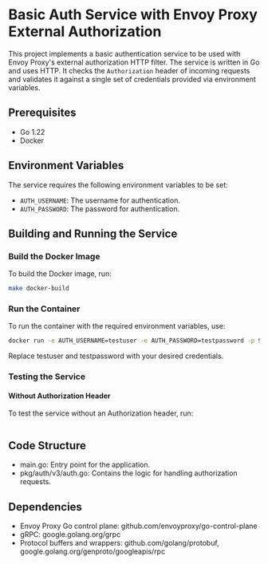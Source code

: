 # Basic Auth Service with Envoy Proxy External Authorization

This project implements a basic authentication service to be used with Envoy Proxy's external authorization HTTP filter. The service is written in Go and uses HTTP. It checks the `Authorization` header of incoming requests and validates it against a single set of credentials provided via environment variables.

## Prerequisites

- Go 1.22
- Docker

## Environment Variables

The service requires the following environment variables to be set:

- `AUTH_USERNAME`: The username for authentication.
- `AUTH_PASSWORD`: The password for authentication.

## Building and Running the Service

### Build the Docker Image

To build the Docker image, run:

```sh
make docker-build
```

### Run the Container

To run the container with the required environment variables, use:

```sh
docker run -e AUTH_USERNAME=testuser -e AUTH_PASSWORD=testpassword -p 9001:9001 grpc-basic-auth
```

Replace testuser and testpassword with your desired credentials.

### Testing the Service

#### Without Authorization Header

To test the service without an Authorization header, run:

```sh

```

## Code Structure

- main.go: Entry point for the application.
- pkg/auth/v3/auth.go: Contains the logic for handling authorization requests.

## Dependencies

- Envoy Proxy Go control plane: github.com/envoyproxy/go-control-plane
- gRPC: google.golang.org/grpc
- Protocol buffers and wrappers: github.com/golang/protobuf, google.golang.org/genproto/googleapis/rpc
